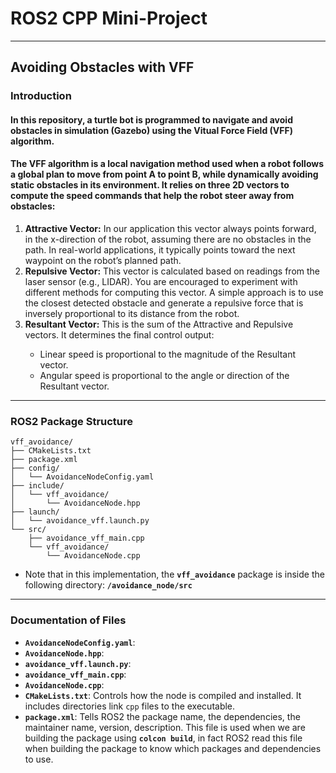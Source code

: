 <h1><b>ROS2 CPP Mini-Project</b></h1>

<hr>

<h2>Avoiding Obstacles with VFF</h2>
<h3>Introduction</h3>
<h4>In this repository, a turtle bot is programmed to navigate and avoid obstacles in simulation (Gazebo) using the <b>Vitual Force Field (VFF)</b> algorithm.</h4>
<h4>The VFF algorithm is a local navigation method used when a robot follows a global plan to move from point A to point B, while dynamically avoiding static obstacles in its environment. It relies on three 2D vectors to compute the speed commands that help the robot steer away from obstacles:</h4>
<ol>
<li><b>Attractive Vector:</b> In our application this vector always points forward, in the x-direction of the robot, assuming there are no obstacles in the path. In real-world applications, it typically points toward the next waypoint on the robot’s planned path.</li>
<li><b>Repulsive Vector:</b> This vector is calculated based on readings from the laser sensor (e.g., LIDAR). You are encouraged to experiment with different methods for computing this vector. A simple approach is to use the closest detected obstacle and generate a repulsive force that is inversely proportional to its distance from the robot.</li>
<li><b>Resultant Vector:</b> This is the sum of the Attractive and Repulsive vectors. It determines the final control output:</li>
<ul>
<li>Linear speed is proportional to the magnitude of the Resultant vector.</li>
<li>Angular speed is proportional to the angle or direction of the Resultant vector.</li>
</ul>
</ol>
<hr>
<h3>ROS2 Package Structure</h3>

```
vff_avoidance/
├── CMakeLists.txt
├── package.xml
├── config/
│   └── AvoidanceNodeConfig.yaml
├── include/
│   └── vff_avoidance/
│       └── AvoidanceNode.hpp
├── launch/
│   └── avoidance_vff.launch.py
└── src/
    ├── avoidance_vff_main.cpp
    └── vff_avoidance/
        └── AvoidanceNode.cpp
```


<ul><li>Note that in this implementation, the <b><code>vff_avoidance</code></b> package is inside the following directory: <b><code>/avoidance_node/src</code></b></li></ul>

<hr>

<h3>Documentation of Files</h3>
<ul>
<li><b><code>AvoidanceNodeConfig.yaml</code></b>:</li>
<li><b><code>AvoidanceNode.hpp</code></b>:</li>
<li><b><code>avoidance_vff.launch.py</code></b>:</li>
<li><b><code>avoidance_vff_main.cpp</code></b>:</li>
<li><b><code>AvoidanceNode.cpp</code></b>:</li>
<li><b><code>CMakeLists.txt</code></b>: Controls how the node is compiled and installed. It includes directories link <code>cpp</code> files to the executable.</li>
<li><b><code>package.xml</code></b>: Tells ROS2 the package name, the dependencies, the maintainer name, version, description. This file is used when we are building the package using <b><code>colcon build</code></b>, in fact ROS2 read this file when building the package to know which packages and dependencies to use.</li>
</ul>
